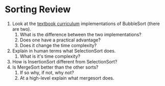 # Sorting Review

1.  Look at the [textbook curriculum](https://github.com/Ada-Developers-Academy/textbook-curriculum/blob/master/04-cs-fundamentals/classroom/Sorting.md) implementations of BubbleSort (there are two). 
    1.  What is the difference between the two implementations?
    2.  Does one have a practical advantage?
    3.  Does it change the time complexity?
2.  Explain in human terms what SelectionSort does.
    1.  What is it's time complexity?
3.  How is InsertionSort different from SelectionSort?
4.  Is MergeSort better than the other sorts? 
    1.  If so why, if not, why not?
    2.  At a high-level explain what mergesort does.

